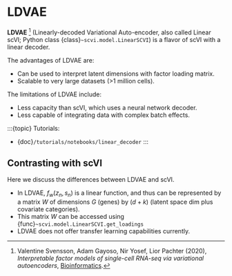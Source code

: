 # LDVAE

**LDVAE** [^ref1] (Linearly-decoded Variational Auto-encoder, also called Linear scVI; Python class {class}`~scvi.model.LinearSCVI`)
is a flavor of scVI with a linear decoder.

The advantages of LDVAE are:

-   Can be used to interpret latent dimensions with factor loading matrix.
-   Scalable to very large datasets (>1 million cells).

The limitations of LDVAE include:

-   Less capacity than scVI, which uses a neural network decoder.
-   Less capable of integrating data with complex batch effects.

:::{topic} Tutorials:

-   {doc}`/tutorials/notebooks/linear_decoder`
    :::

## Contrasting with scVI

Here we discuss the differences between LDVAE and scVI.

-   In LDVAE, $f_w(z_n, s_n)$ is a linear function, and thus can be represented by a matrix $W$ of dimensions $G$ (genes) by $(d + k)$ (latent space dim plus covariate categories).
-   This matrix $W$ can be accessed using {func}`~scvi.model.LinearSCVI.get_loadings`
-   LDVAE does not offer transfer learning capabilities currently.

[^ref1]:
    Valentine Svensson, Adam Gayoso, Nir Yosef, Lior Pachter (2020),
    _Interpretable factor models of single-cell RNA-seq via variational autoencoders_,
    [Bioinformatics](https://academic.oup.com/bioinformatics/article/36/11/3418/5807606).
